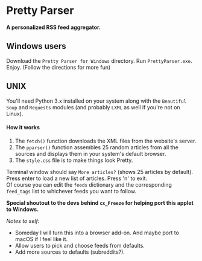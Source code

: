 Pretty Parser
=============

**A personalized RSS feed aggregator.**

## Windows users
Download the `Pretty Parser for Windows` directory. Run `PrettyParser.exe`. Enjoy. (Follow the directions for more fun)

## UNIX
You'll need Python 3.x installed on your system along with the `Beautiful Soup` and `Requests` modules (and probably `LXML` as well if you're not on Linux).

#### How it works
1. The `fetch()` function downloads the XML files from the website's server.
2. The `pparser()` function assembles 25 random articles from all the sources and displays them in your system's default browser.
3. The `style.css` file is to make things look Pretty.

Terminal window should say `More articles?` (shows 25 articles by default). Press enter to load a new list of articles. Press 'n' to exit.  
Of course you can edit the `feeds` dictionary and the corresponding `feed_tags` list to whichever feeds you want to follow.

**Special shoutout to the devs behind `cx_Freeze` for helping port this applet to Windows.**

*Notes to self:*  
* Someday I will turn this into a browser add-on. And maybe port to macOS if I feel like it.
* Allow users to pick and choose feeds from defaults. 
* Add more sources to defaults (subreddits?).
